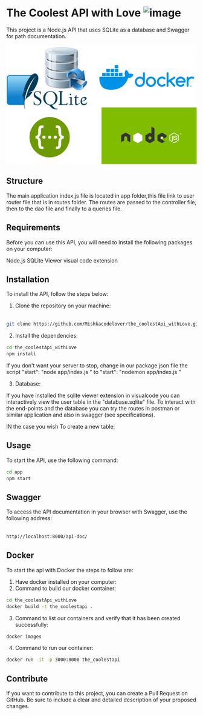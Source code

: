 # The Coolest API with Love <image src="./fun.jpeg" alt="image">

This project is a Node.js API that uses SQLite as a database and Swagger for path documentation.

![Images for technologies used](./logos.jpeg)

## Structure

The main application index.js file is located in app folder,this file link to user router file that is in routes folder. The routes are passed to the controller file, then to the dao file and finally to a queries file.

## Requirements

Before you can use this API, you will need to install the following packages on your computer:

Node.js
SQLite Viewer visual code extension

## Installation

To install the API, follow the steps below:

1. Clone the repository on your machine:

```sh

git clone https://github.com/Mishkacodelover/the_coolestApi_withLove.git

```

2. Install the dependencies:

```sh
cd the_coolestApi_withLove
npm install

```

If you don't want your server to stop, change in our package.json file the script "start": "node app/index.js " to
"start": "nodemon app/index.js "

3. Database:

If you have installed the sqlite viewer extension in visualcode you can interactively view the user table in the "database.sqlite" file.
To interact with the end-points and the database you can try the routes in postman or similar application and also in swagger (see specifications).

IN the case you wish To create a new table:

## Usage

To start the API, use the following command:

```sh
cd app
npm start
```

## Swagger

To access the API documentation in your browser with Swagger, use the following address:

```sh

http://localhost:8000/api-doc/

```

## Docker

To start the api with Docker the steps to follow are:

1. Have docker installed on your computer:
2. Command to build our docker container:

```sh
cd the_coolestApi_withLove
docker build -t the_coolestapi .

```

3. Command to list our containers and verify that it has been created successfully:

```sh
docker images

```

4. Command to run our container:

```sh
docker run -it -p 3000:8000 the_coolestapi

```

## Contribute

If you want to contribute to this project, you can create a Pull Request on GitHub. Be sure to include a clear and detailed description of your proposed changes.
